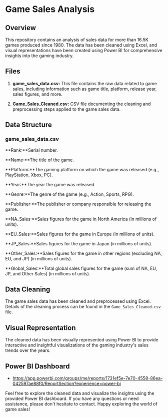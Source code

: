 # Game Sales Analysis

## Overview

This repository contains an analysis of sales data for more than 16.5K games produced since 1980. The data has been cleaned using Excel, and visual representations have been created using Power BI for comprehensive insights into the gaming industry.

## Files

1. **game_sales_data.csv:** This file contains the raw data related to game sales, including information such as game title, platform, release year, sales figures, and more.

2. **Game_Sales_Cleaned.csv:** CSV file documenting the cleaning and preprocessing steps applied to the game sales data.

## Data Structure

### game_sales_data.csv

**Rank:**Serial number.

**Name:**The title of the game.

**Platform:**The gaming platform on which the game was released (e.g., PlayStation, Xbox, PC).

**Year:**The year the game was released.

**Genre:**The genre of the game (e.g., Action, Sports, RPG).

**Publisher:**The publisher or company responsible for releasing the game.

**NA_Sales:**Sales figures for the game in North America (in millions of units).

**EU_Sales:**Sales figures for the game in Europe (in millions of units).

**JP_Sales:**Sales figures for the game in Japan (in millions of units).

**Other_Sales:**Sales figures for the game in other regions (excluding NA, EU, and JP) (in millions of units).

**Global_Sales:**Total global sales figures for the game (sum of NA, EU, JP, and Other Sales) (in millions of units).


## Data Cleaning

The game sales data has been cleaned and preprocessed using Excel. Details of the cleaning process can be found in the `Game_Sales_Cleaned.csv` file.

## Visual Representation

The cleaned data has been visually represented using Power BI to provide interactive and insightful visualizations of the gaming industry's sales trends over the years.

## Power BI Dashboard

- https://app.powerbi.com/groups/me/reports/1731ef5e-7e70-4558-86ea-042597ae88f0/ReportSection?experience=power-bi

Feel free to explore the cleaned data and visualize the insights using the provided Power BI dashboard. If you have any questions or need assistance, please don't hesitate to contact. Happy exploring the world of game sales!
